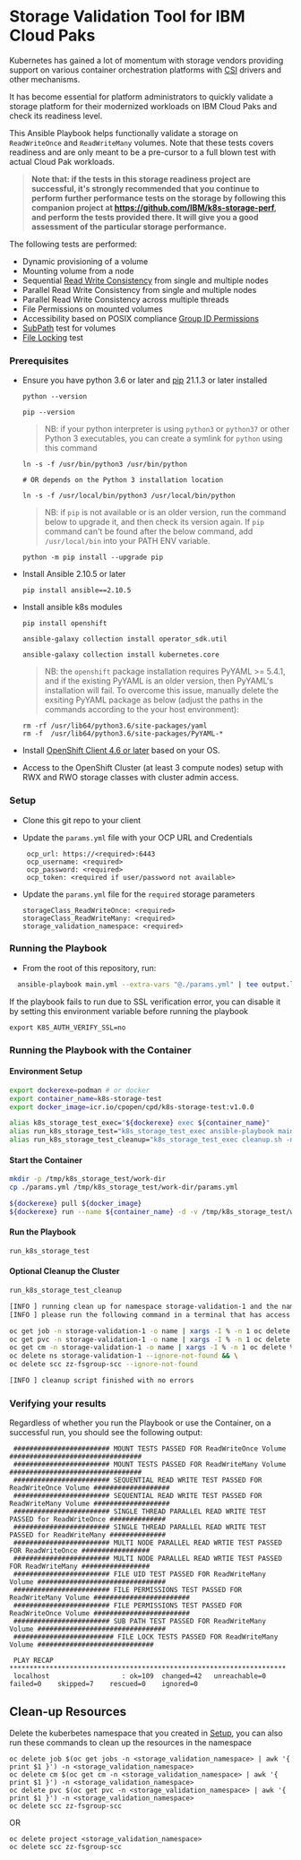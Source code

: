 # Storage Validation Tool for IBM Cloud Paks

Kubernetes has gained a lot of momentum with storage vendors providing support on various container orchestration platforms with [CSI](https://kubernetes-csi.github.io/docs/drivers.html) drivers and other mechanisms.

It has become essential for platform administrators to quickly validate a storage platform for their modernized workloads on IBM Cloud Paks and check its readiness level.

This Ansible Playbook helps functionally validate a storage on `ReadWriteOnce` and `ReadWriteMany` volumes. Note that these tests covers readiness and are only meant to be a pre-cursor to a full blown test with actual Cloud Pak workloads.

>**Note that: if the tests in this storage readiness project are successful, it's strongly recommended that you continue to perform further performance tests on the storage by following this companion project at https://github.com/IBM/k8s-storage-perf, and perform the tests provided there. It will give you a good assessment of the particular storage performance.**

The following tests are performed:

 - Dynamic provisioning of a volume
 - Mounting volume from a node
 - Sequential [Read Write Consistency](./roles/storage-readiness/README.md#read-write-tests) from single and multiple nodes
 - Parallel Read Write Consistency from single and multiple nodes
 - Parallel Read Write Consistency across multiple threads
 - File Permissions on mounted volumes
 - Accessibility based on POSIX compliance [Group ID Permissions](./roles/storage-readiness/README.md#gid-tests)
 - [SubPath](https://kubernetes.io/docs/concepts/storage/volumes/#using-subpath) test for volumes
 - [File Locking](https://pubs.opengroup.org/onlinepubs/9699919799/functions/fcntl.html) test

### Prerequisites

- Ensure you have python 3.6 or later and [pip](https://pip.pypa.io/en/stable/installation/) 21.1.3 or later installed

  `python --version`

  `pip --version`

  >NB: if your python interpreter is using `python3` or `python37` or other Python 3 executables, you can create a symlink for `python` using this command

  ```
  ln -s -f /usr/bin/python3 /usr/bin/python
 
  # OR depends on the Python 3 installation location
 
  ln -s -f /usr/local/bin/python3 /usr/local/bin/python
  ```

  >NB: if `pip` is not available or is an older version, run the command below to upgrade it, and then check its version again. If `pip` command
  can't be found after the below command, add `/usr/local/bin` into your PATH ENV variable.
  
  `python -m pip install --upgrade pip`
  
- Install Ansible 2.10.5 or later

  `pip install ansible==2.10.5`

- Install ansible k8s modules

  `pip install openshift`

  `ansible-galaxy collection install operator_sdk.util`

  `ansible-galaxy collection install kubernetes.core`

   >NB: the `openshift` package installation requires PyYAML >= 5.4.1, and if the existing PyYAML is an older version, then PyYAML's 
   installation will fail. To overcome this issue, manually delete the exsiting PyYAML package as below (adjust the paths in the commands 
   according to the your host environment):
   
   ```
   rm -rf /usr/lib64/python3.6/site-packages/yaml
   rm -f  /usr/lib64/python3.6/site-packages/PyYAML-*
   ```
   
- Install [OpenShift Client 4.6 or later](https://mirror.openshift.com/pub/openshift-v4/x86_64/clients/ocp/4.6.31) based on your OS.

- Access to the OpenShift Cluster (at least 3 compute nodes) setup with RWX and RWO storage classes with cluster admin access.

### Setup

 - Clone this git repo to your client

 - Update the `params.yml` file with your OCP URL and Credentials

   ```
    ocp_url: https://<required>:6443
    ocp_username: <required>
    ocp_password: <required>
    ocp_token: <required if user/password not available>
   ```

 - Update the `params.yml` file for the `required` storage parameters

    ```
    storageClass_ReadWriteOnce: <required>
    storageClass_ReadWriteMany: <required>
    storage_validation_namespace: <required>
    ```

### Running the Playbook

 - From the root of this repository, run:

  ```bash
    ansible-playbook main.yml --extra-vars "@./params.yml" | tee output.log
  ```

  If the playbook fails to run due to SSL verification error, you can disable it by setting this environment variable before running the playbook

  ```
  export K8S_AUTH_VERIFY_SSL=no
  ```


### Running the Playbook with the Container

#### Environment Setup

```sh
export dockerexe=podman # or docker
export container_name=k8s-storage-test
export docker_image=icr.io/cpopen/cpd/k8s-storage-test:v1.0.0

alias k8s_storage_test_exec="${dockerexe} exec ${container_name}"
alias run_k8s_storage_test="k8s_storage_test_exec ansible-playbook main.yml --extra-vars \"@/tmp/work-dir/params.yml\" | tee output.log"
alias run_k8s_storage_test_cleanup="k8s_storage_test_exec cleanup.sh -n ${NAMESPACE} -d"
```

#### Start the Container

```sh
mkdir -p /tmp/k8s_storage_test/work-dir
cp ./params.yml /tmp/k8s_storage_test/work-dir/params.yml

${dockerexe} pull ${docker_image}
${dockerexe} run --name ${container_name} -d -v /tmp/k8s_storage_test/work-dir:/tmp/work-dir ${docker_image}
```

#### Run the Playbook

```sh
run_k8s_storage_test
```

#### Optional Cleanup the Cluster

```sh
run_k8s_storage_test_cleanup

[INFO ] running clean up for namespace storage-validation-1 and the namespace will be deleted
[INFO ] please run the following command in a terminal that has access to the cluster to clean up after the ansible playbooks

oc get job -n storage-validation-1 -o name | xargs -I % -n 1 oc delete % -n storage-validation-1 && \
oc get pvc -n storage-validation-1 -o name | xargs -I % -n 1 oc delete % -n storage-validation-1 && \
oc get cm -n storage-validation-1 -o name | xargs -I % -n 1 oc delete % -n storage-validation-1 && \
oc delete ns storage-validation-1 --ignore-not-found && \
oc delete scc zz-fsgroup-scc --ignore-not-found

[INFO ] cleanup script finished with no errors
```

### Verifying your results

Regardless of whether you run the Playbook or use the Container,
on a successful run, you should see the following output:

```
 ######################## MOUNT TESTS PASSED FOR ReadWriteOnce Volume  #################################
 ######################## MOUNT TESTS PASSED FOR ReadWriteMany Volume  #################################
 ######################## SEQUENTIAL READ WRITE TEST PASSED FOR ReadWriteOnce Volume ###################
 ######################## SEQUENTIAL READ WRITE TEST PASSED FOR ReadWriteMany Volume ###################
 ######################## SINGLE THREAD PARALLEL READ WRITE TEST PASSED for ReadWriteOnce ##############
 ######################## SINGLE THREAD PARALLEL READ WRITE TEST PASSED for ReadWriteMany ##############
 ######################## MULTI NODE PARALLEL READ WRTIE TEST PASSED FOR ReadWriteOnce #################
 ######################## MULTI NODE PARALLEL READ WRTIE TEST PASSED FOR ReadWriteMany #################
 ######################## FILE UID TEST PASSED FOR ReadWriteMany Volume ################################
 ######################## FILE PERMISSIONS TEST PASSED FOR ReadWriteMany Volume ########################
 ######################## FILE PERMISSIONS TEST PASSED FOR ReadWriteOnce Volume ########################
 ######################## SUB PATH TEST PASSED FOR ReadWriteMany Volume ################################
 ######################### FILE LOCK TESTS PASSED FOR ReadWriteMany Volume #############################
```

```
 PLAY RECAP *********************************************************************
 localhost                  : ok=109  changed=42   unreachable=0    failed=0    skipped=7    rescued=0    ignored=0   
```

## Clean-up Resources

Delete the kuberbetes namespace that you created in [Setup](#setup), you can also run these commands to clean up the
resources in the namespace

```
oc delete job $(oc get jobs -n <storage_validation_namespace> | awk '{ print $1 }') -n <storage_validation_namespace>
oc delete cm $(oc get cm -n <storage_validation_namespace> | awk '{ print $1 }') -n <storage_validation_namespace>
oc delete pvc $(oc get pvc -n <storage_validation_namespace> | awk '{ print $1 }') -n <storage_validation_namespace>
oc delete scc zz-fsgroup-scc
```

OR

```
oc delete project <storage_validation_namespace>
oc delete scc zz-fsgroup-scc
```
